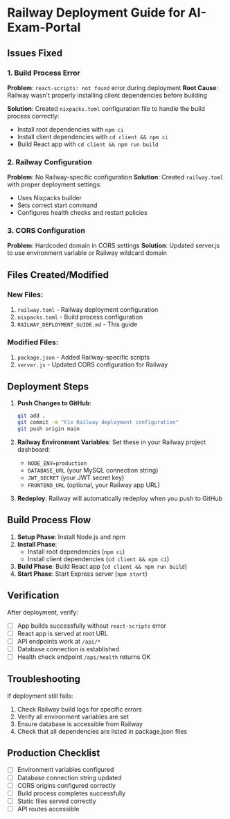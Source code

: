 # Railway Deployment Guide for AI-Exam-Portal

## Issues Fixed

### 1. Build Process Error

**Problem**: `react-scripts: not found` error during deployment
**Root Cause**: Railway wasn't properly installing client dependencies before building

**Solution**: Created `nixpacks.toml` configuration file to handle the build process correctly:

- Install root dependencies with `npm ci`
- Install client dependencies with `cd client && npm ci`
- Build React app with `cd client && npm run build`

### 2. Railway Configuration

**Problem**: No Railway-specific configuration
**Solution**: Created `railway.toml` with proper deployment settings:

- Uses Nixpacks builder
- Sets correct start command
- Configures health checks and restart policies

### 3. CORS Configuration

**Problem**: Hardcoded domain in CORS settings
**Solution**: Updated server.js to use environment variable or Railway wildcard domain

## Files Created/Modified

### New Files:

1. `railway.toml` - Railway deployment configuration
2. `nixpacks.toml` - Build process configuration
3. `RAILWAY_DEPLOYMENT_GUIDE.md` - This guide

### Modified Files:

1. `package.json` - Added Railway-specific scripts
2. `server.js` - Updated CORS configuration for Railway

## Deployment Steps

1. **Push Changes to GitHub**:

   ```bash
   git add .
   git commit -m "Fix Railway deployment configuration"
   git push origin main
   ```

2. **Railway Environment Variables**:
   Set these in your Railway project dashboard:

   - `NODE_ENV=production`
   - `DATABASE_URL` (your MySQL connection string)
   - `JWT_SECRET` (your JWT secret key)
   - `FRONTEND_URL` (optional, your Railway app URL)

3. **Redeploy**:
   Railway will automatically redeploy when you push to GitHub

## Build Process Flow

1. **Setup Phase**: Install Node.js and npm
2. **Install Phase**:
   - Install root dependencies (`npm ci`)
   - Install client dependencies (`cd client && npm ci`)
3. **Build Phase**: Build React app (`cd client && npm run build`)
4. **Start Phase**: Start Express server (`npm start`)

## Verification

After deployment, verify:

- [ ] App builds successfully without `react-scripts` error
- [ ] React app is served at root URL
- [ ] API endpoints work at `/api/*`
- [ ] Database connection is established
- [ ] Health check endpoint `/api/health` returns OK

## Troubleshooting

If deployment still fails:

1. Check Railway build logs for specific errors
2. Verify all environment variables are set
3. Ensure database is accessible from Railway
4. Check that all dependencies are listed in package.json files

## Production Checklist

- [ ] Environment variables configured
- [ ] Database connection string updated
- [ ] CORS origins configured correctly
- [ ] Build process completes successfully
- [ ] Static files served correctly
- [ ] API routes accessible
